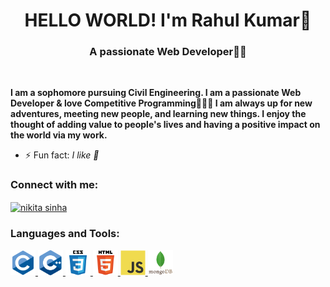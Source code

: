 <h1 align="center">HELLO WORLD! I'm Rahul Kumar👋</h1>
<h3 align="center">A passionate Web Developer👩‍💻</h3>

<br>
<img align ="right" alt=""  width="400" src="https://user-images.githubusercontent.com/72541381/193875172-ff7eb62f-6c8b-4db1-b928-ef9a873cdbd1.png">

<p><b>I am a sophomore pursuing Civil Engineering. I am a passionate Web Developer & love Competitive Programming👨🏻‍💻 I am always up for new adventures, meeting new people, and learning new things. I enjoy the thought of adding value to people's lives and having a positive impact on the world via my work.</p>
</b>


- ⚡ Fun fact: *I like 🖤*


<h3 align="left">Connect with me:</h3>
<p align="left">

<a href="https://www.linkedin.com/in/rahul-kumar-072/" target="blank"><img align="center" src="https://raw.githubusercontent.com/rahuldkjain/github-profile-readme-generator/master/src/images/icons/Social/linked-in-alt.svg" alt="nikita sinha" height="60" width="60" /></a>


</p>

<h3 align="left">Languages and Tools:</h3>
<p align="left"> <a href="https://www.cprogramming.com/" target="_blank" rel="noreferrer"> <img src="https://raw.githubusercontent.com/devicons/devicon/master/icons/c/c-original.svg" alt="c" width="40" height="40"/> </a> <a href="https://www.w3schools.com/cpp/" target="_blank" rel="noreferrer"> <img src="https://raw.githubusercontent.com/devicons/devicon/master/icons/cplusplus/cplusplus-original.svg" alt="cplusplus" width="40" height="40"/> </a> <a href="https://www.w3schools.com/css/" target="_blank" rel="noreferrer"> <img src="https://raw.githubusercontent.com/devicons/devicon/master/icons/css3/css3-original-wordmark.svg" alt="css3" width="40" height="40"/> </a> <a href="https://www.w3.org/html/" target="_blank" rel="noreferrer"> <img src="https://raw.githubusercontent.com/devicons/devicon/master/icons/html5/html5-original-wordmark.svg" alt="html5" width="40" height="40"/> </a> <a href="https://developer.mozilla.org/en-US/docs/Web/JavaScript" target="_blank" rel="noreferrer"> <img src="https://raw.githubusercontent.com/devicons/devicon/master/icons/javascript/javascript-original.svg" alt="javascript" width="40" height="40"/> </a> <a href="https://www.mongodb.com/" target="_blank" rel="noreferrer"> <img src="https://raw.githubusercontent.com/devicons/devicon/master/icons/mongodb/mongodb-original-wordmark.svg" alt="mongodb" width="40" height="40"/> </a> </p>


